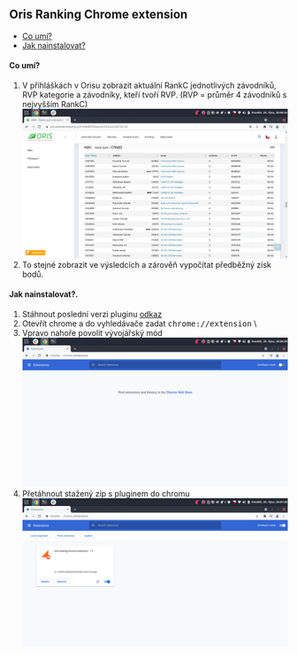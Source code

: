 ## Oris Ranking Chrome extension

* [Co umí?](#section1)
* [Jak nainstalovat?](#section2)

#### Co umí?
1) V přihláškách v Orisu zobrazit aktuální RankC jednotlivých závodníků, RVP kategorie a závodníky, kteří tvoří RVP. (RVP = průměr 4 závodníků s nejvyšším RankC)
![myImage](https://github.com/jrydel/oris-ranking-chrome-extension/blob/master/images/Screenshot%20from%202021-10-25%2020-08-14.png?raw=true)
2) To stejné zobrazit ve výsledcích a zárověň vypočítat předběžný zisk bodů.

#### Jak nainstalovat?.
1) Stáhnout poslední verzi pluginu [odkaz](https://github.com/jrydel/oris-ranking-chrome-extension/releases/download/1.2.0/chrome-ranking-extension-chrome.zip)
2) Otevřít chrome a do vyhledávače zadat <kbd>chrome://extension</kbd> \
3) Vpravo nahoře povolit vývojářský mód
![myImage](https://github.com/jrydel/oris-ranking-chrome-extension/blob/master/images/Screenshot%20from%202021-10-25%2020-06-29.png?raw=true)
4) Přetáhnout stažený zip s pluginem do chromu  
![myImage](https://github.com/jrydel/oris-ranking-chrome-extension/blob/master/images/Screenshot%20from%202021-10-25%2020-07-28.png?raw=true)


